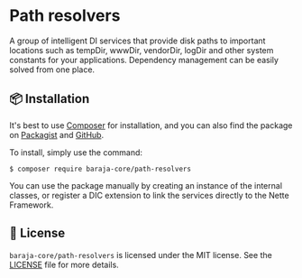 Path resolvers
==============

A group of intelligent DI services that provide disk paths to important locations such as tempDir, wwwDir, vendorDir, logDir and other system constants for your applications.  Dependency management can be easily solved from one place.

📦 Installation
---------------

It's best to use [Composer](https://getcomposer.org) for installation, and you can also find the package on
[Packagist](https://packagist.org/packages/baraja-core/path-resolvers) and
[GitHub](https://github.com/baraja-core/path-resolvers).

To install, simply use the command:

```
$ composer require baraja-core/path-resolvers
```

You can use the package manually by creating an instance of the internal classes, or register a DIC extension to link the services directly to the Nette Framework.

📄 License
-----------

`baraja-core/path-resolvers` is licensed under the MIT license. See the [LICENSE](https://github.com/baraja-core/template/blob/master/LICENSE) file for more details.
